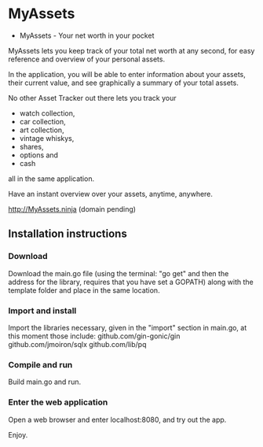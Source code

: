 # MyAssets
* MyAssets - Your net worth in your pocket

MyAssets lets you keep track of your total net worth at any second, for easy reference and overview of your personal assets. 

In the application, you will be able to enter information about your assets, their current value, and see graphically a summary of your total assets.

No other Asset Tracker out there lets you track your 
* watch collection, 
* car collection, 
* art collection, 
* vintage whiskys, 
* shares, 
* options and 
* cash 

all in the same application. 

Have an instant overview over your assets, anytime, anywhere.

http://MyAssets.ninja (domain pending)

## Installation instructions
### Download
Download the main.go file (using the terminal: "go get" and then the address for the library, requires that you have set a GOPATH) along with the template folder and place in the same location.
### Import and install
Import the libraries necessary, given in the "import" section in main.go, at this moment those include:
github.com/gin-gonic/gin
github.com/jmoiron/sqlx
github.com/lib/pq
### Compile and run
Build main.go and run.
### Enter the web application
Open a web browser and enter localhost:8080, and try out the app.

Enjoy.

